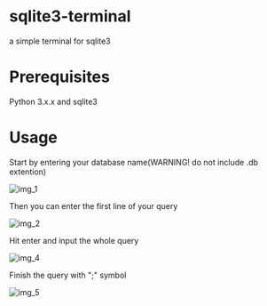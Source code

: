 # sqlite3-terminal
a simple terminal for sqlite3

# Prerequisites
Python 3.x.x and sqlite3

# Usage
Start by entering your database name(WARNING! do not include .db extention)

![img_1](https://user-images.githubusercontent.com/69722491/90369608-b892ef00-e089-11ea-880e-142866b13668.png)

Then you can enter the first line of your query

![img_2](https://user-images.githubusercontent.com/69722491/90370005-4a026100-e08a-11ea-90f3-a3d1e69b7cbe.png)

Hit enter and input the whole query

![img_4](https://user-images.githubusercontent.com/69722491/90663284-129cdb80-e267-11ea-88e8-e89053316ade.png)

Finish the query with ";" symbol

![img_5](https://user-images.githubusercontent.com/69722491/90663315-20526100-e267-11ea-96d3-749dd1f93071.png)

